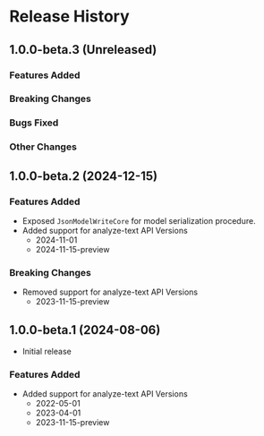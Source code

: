 # Release History

## 1.0.0-beta.3 (Unreleased)

### Features Added

### Breaking Changes

### Bugs Fixed

### Other Changes

## 1.0.0-beta.2 (2024-12-15)

### Features Added

- Exposed `JsonModelWriteCore` for model serialization procedure.
- Added support for analyze-text API Versions
  - 2024-11-01
  - 2024-11-15-preview

### Breaking Changes

- Removed support for analyze-text API Versions
  - 2023-11-15-preview

## 1.0.0-beta.1 (2024-08-06)

- Initial release

### Features Added

- Added support for analyze-text API Versions
  - 2022-05-01
  - 2023-04-01
  - 2023-11-15-preview

